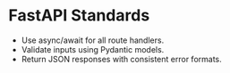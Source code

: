 # FastAPI Standards

- Use async/await for all route handlers.
- Validate inputs using Pydantic models.
- Return JSON responses with consistent error formats.
